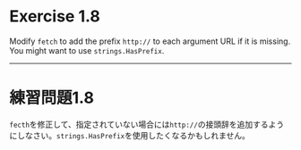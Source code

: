 # Exercise 1.8
Modify `fetch` to add the prefix `http://` to each argument URL if it is missing. You might want to use `strings.HasPrefix`.

---
# 練習問題1.8
`fecth`を修正して、指定されていない場合には`http://`の接頭辞を追加するようにしなさい。`strings.HasPrefix`を使用したくなるかもしれません。
